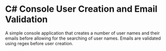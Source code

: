 # C# Console User Creation and Email Validation

A simple console application that creates a number of user names and their emails before allowing for the searching of user names. Emails are validated using regex before user creation.